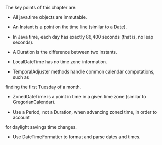 The	key	points	of	this	chapter	are:

-	All	java.time	objects	are	immutable.

- An		Instant	is	a	point	on	the	time	line	(similar	to		a	Date).

-	In	Java	time,	each	day	has	exactly	86,400	seconds	(that	is,	no	leap	seconds).

- A	Duration		is	the	difference	between	two	instants.

-	LocalDateTime	has	no	time	zone	information.

- TemporalAdjuster	methods	handle	common	calendar	computations,	such	as

finding	the	first	Tuesday	of		a	month.

- 	ZonedDateTime	is	a	point	in	time	in	a	given	time	zone	(similar	to  GregorianCalendar).

- 	Use	a	Period,	not	a	Duration,	when	advancing	zoned		time,	in	order	to		account

for	daylight	savings	time	changes.

- 	Use	DateTimeFormatter	to		format	and	parse	dates	and	times.

